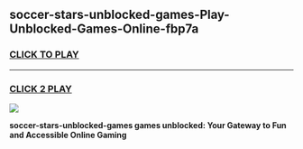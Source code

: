 
## soccer-stars-unblocked-games-Play-Unblocked-Games-Online-fbp7a
<h3>
<a href="https://premium76.site?title=soccer-stars-unblocked-games&ref=24A">CLICK TO PLAY</a></h3>
<hr>

<h3>
<a href="https://premium76.site?title=soccer-stars-unblocked-games&ref=24A">CLICK 2 PLAY</a>
  
</h3>

<a href="https://premium76.site?title=soccer-stars-unblocked-games&ref=24A"><img src="https://clearcache.store/games.png"></a>


**soccer-stars-unblocked-games games unblocked: Your Gateway to Fun and Accessible Online Gaming**
